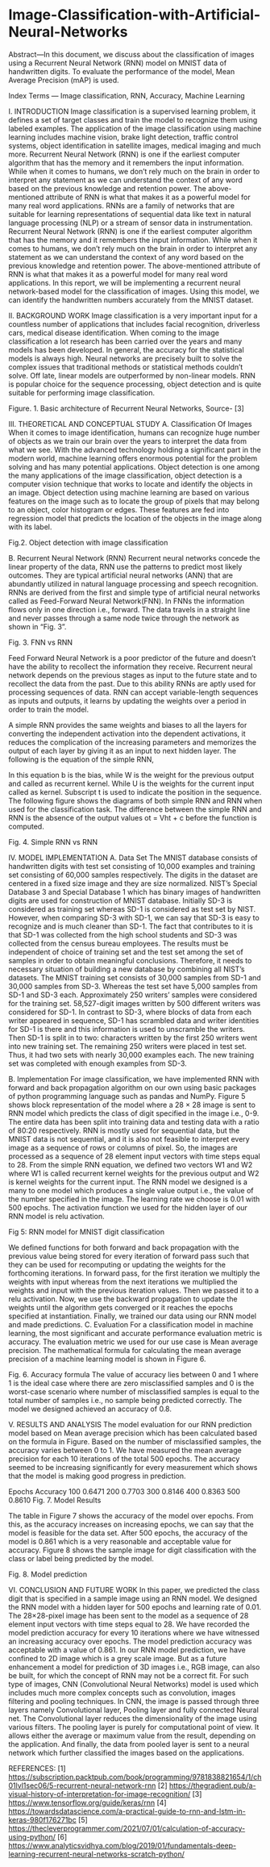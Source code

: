 # Image-Classification-with-Artificial-Neural-Networks
Abstract—In this document, we discuss about the classification of images using a Recurrent Neural Network (RNN) model on MNIST data of handwritten digits. To evaluate the performance of the model, Mean Average Precision (mAP) is used.

Index Terms — Image classification, RNN, Accuracy, Machine Learning


I.	INTRODUCTION
Image classification is a supervised learning problem, it defines a set of target classes and train the model to recognize them using labeled examples. The application of the image classification using machine learning includes machine vision, brake light detection, traffic control systems, object identification in satellite images, medical imaging and much more.
Recurrent Neural Network (RNN) is one if the earliest computer algorithm that has the memory and it remembers the input information. While when it comes to humans, we don’t rely much on the brain in order to interpret any statement as we can understand the context of any word based on the previous knowledge and retention power. The above-mentioned attribute of RNN is what that makes it as a powerful model for many real word applications. RNNs are a family of networks that are suitable for learning representations of sequential data like text in natural language processing (NLP) or a stream of sensor data in instrumentation.
Recurrent Neural Network (RNN) is one if the earliest computer algorithm that has the memory and it remembers the input information. While when it comes to humans, we don’t rely much on the brain in order to interpret any statement as we can understand the context of any word based on the previous knowledge and retention power. The above-mentioned attribute of RNN is what that makes it as a powerful model for many real word applications.
In this report, we will be implementing a recurrent neural network-based model for the classification of images. Using this model, we can identify the handwritten numbers accurately from the MNIST dataset.

II.	BACKGROUND WORK
Image classification is a very important input for a countless number of applications that includes facial recognition, driverless cars, medical disease identification. When coming to the image classification a lot research has been carried over the years and many models has been developed. In general, the accuracy for the statistical models is always high. Neural networks are precisely built to solve the complex issues that traditional methods or statistical methods couldn’t solve. Off late, linear models are outperformed by non-linear models.
RNN is popular choice for the sequence processing, object detection and is quite suitable for performing image classification.


Figure. 1. Basic architecture of Recurrent Neural Networks, Source- [3]

III.	THEORETICAL AND CONCEPTUAL STUDY
A.	Classification Of Images
When it comes to image identification, humans can recognize huge number of objects as we train our brain over the years to interpret the data from what we see.
With the advanced technology holding a significant part in     the modern world, machine learning offers enormous potential for the problem solving and has many potential applications. Object detection is one among the many applications of the image classification, object detection is a computer vision technique that works to locate and identify the objects in an image.
Object detection using machine learning are based on various features on the image such as to locate the group of pixels that may belong to an object, color histogram or edges. These features are fed into regression model that predicts the location of the objects in the image along with its label.
 

Fig.2. Object detection with image classification

B.	Recurrent Neural Network (RNN)
Recurrent neural networks concede the linear property of the data, RNN use the patterns to predict most likely outcomes. They are typical artificial neural networks (ANN) that are abundantly utilized in natural language processing and speech recognition.
  RNNs are derived from the first and simple type of artificial                      neural networks called as Feed-Forward Neural Network(FNN).    In FNNs the information flows only in one direction i.e., forward. The data travels in a straight line and never passes through a same node twice through the network as shown in “Fig. 3”.

 

Fig. 3. FNN vs RNN

Feed Forward Neural Network is a poor predictor of the future and doesn’t have the ability to recollect the information they receive. Recurrent neural network depends on the previous stages as input to the future state and to recollect the data from the past. Due to this ability RNNs are aptly used for processing sequences of data. RNN can accept variable-length sequences as inputs and outputs, it learns by updating the weights over a period in order to train the model.

A simple RNN provides the same weights and biases to all the layers for converting the independent activation into the dependent activations, it reduces the complication of the increasing parameters and memorizes the output of each layer by giving it as an input to next hidden layer. The following is the equation of the simple RNN,

 

In this equation b is the bias, while W is the weight for the previous output and called as recurrent kernel. While U is the weights for the current input called as kernel. Subscript t is used to indicate the position in the sequence. The following figure shows the diagrams of both simple RNN and RNN when used for the classification task. The difference between the simple RNN and RNN is the absence of the output values ot = Vht + c before the function is computed.

 

Fig. 4. Simple RNN vs RNN

IV.	MODEL IMPLEMENTATION
A. Data Set
The MNIST database consists of handwritten digits with test set consisting of 10,000 examples and training set consisting of 60,000 samples respectively. The digits in the dataset are centered in a fixed size image and they are size normalized.
NIST’s Special Database 3 and Special Database 1 which has binary images of handwritten digits are used for construction of MNIST database. Initially SD-3 is considered as training set whereas SD-1 is considered as test set by NIST. However, when comparing SD-3 with SD-1, we can say that SD-3 is easy to recognize and is much cleaner than SD-1. The fact that contributes to it is that SD-1 was collected from the high school students and SD-3 was collected from the census bureau employees. The results must be independent of choice of training set and the test set among the set of samples in order to obtain meaningful conclusions. Therefore, it needs to necessary situation of building a new database by combining all NIST’s datasets.
The MNIST training set consists of 30,000 samples from SD-1 and 30,000 samples from SD-3. Whereas the test set have 5,000 samples from SD-1 and SD-3 each. Approximately 250 writers’ samples were considered for the training set. 58,527-digit images written by 500 different writers was considered for SD-1. In contrast to SD-3, where blocks of data from each writer appeared in sequence, SD-1 has scrambled data and writer identities for SD-1 is there and this information is used to unscramble the writers. Then SD-1 is split in to two: characters written by the first 250 writers went into new training set. The remaining 250 writers were placed in test set. Thus, it had two sets with nearly 30,000 examples each. The new training set was completed with enough examples from SD-3.

B.	Implementation
For image classification, we have implemented RNN with forward and back propagation algorithm on our own using basic packages of python programming language such as pandas and NumPy. Figure 5 shows block representation of the model where a 28 × 28 image is sent to RNN model which predicts the class of digit specified in the image i.e., 0-9. The entire data has been split into training data and testing data with a ratio of 80:20 respectively. RNN is mostly used for sequential data, but the MNIST data is not sequential, and it is also not feasible to interpret every image as a sequence of rows or columns of pixel. So, the images are processed as a sequence of 28 element input vectors with time steps equal to 28. From the simple RNN equation, we defined two vectors W1 and W2 where W1 is called recurrent kernel weights for the previous output and W2 is kernel weights for the current input. The RNN model we designed is a many to one model which produces a single value output i.e., the value of the number specified in the image. The learning rate we choose is 0.01 with 500 epochs. The activation function we used for the hidden layer of our RNN model is relu activation.

 
Fig 5: RNN model for MNIST digit classification

We defined functions for both forward and back propagation with the previous value being stored for every iteration of forward pass such that they can be used for recomputing or updating the weights for the forthcoming iterations. In forward pass, for the first iteration we multiply the weights with input whereas from the next iterations we multiplied the weights and input with the previous iteration values. Then we passed it to a relu activation. Now, we use the backward propagation to update the weights until the algorithm gets converged or it reaches the epochs specified at instantiation. Finally, we trained our data using our RNN model and made predictions.
C.	Evaluation
For a classification model in machine learning, the most significant and accurate performance evaluation metric is accuracy. The evaluation metric we used for our use case is Mean average precision. The mathematical formula for calculating the mean average precision of a machine learning model is shown in Figure 6. 
 
Fig. 6. Accuracy formula
The value of accuracy lies between 0 and 1 where 1 is the ideal case where there are zero misclassified samples and 0 is the worst-case scenario where number of misclassified samples is equal to the total number of samples i.e., no sample being predicted correctly. The model we designed achieved an accuracy of 0.8.


V.	RESULTS AND ANALYSIS
The model evaluation for our RNN prediction model based on Mean average precision which has been calculated based on the formula in Figure. Based on the number of misclassified samples, the accuracy varies between 0 to 1. We have measured the mean average precision for each 10 iterations of the total 500 epochs. The accuracy seemed to be increasing significantly for every measurement which shows that the model is making good progress in prediction.

Epochs	Accuracy
100	0.6471
200	0.7703
300	0.8146
400	0.8363
500	0.8610
Fig. 7. Model Results

The table in Figure 7 shows the accuracy of the model over epochs. From this, as the accuracy increases on increasing epochs, we can say that the model is feasible for the data set. After 500 epochs, the accuracy of the model is 0.861 which is a very reasonable and acceptable value for accuracy. Figure 8 shows the sample image for digit classification with the class or label being predicted by the model.
 
 
Fig. 8. Model prediction

VI.	CONCLUSION AND FUTURE WORK
In this paper, we predicted the class digit that is specified in a sample image using an RNN model. We designed the RNN model with a hidden layer for 500 epochs and learning rate of 0.01. The 28×28-pixel image has been sent to the model as a sequence of 28 element input vectors with time steps equal to 28. We have recorded the model prediction accuracy for every 10 iterations where we have witnessed an increasing accuracy over epochs. The model prediction accuracy was acceptable with a value of 0.861. 
In our RNN model prediction, we have confined to 2D image which is a grey scale image. But as a future enhancement a model for prediction of 3D images i.e., RGB image, can also be built, for which the concept of RNN may not be a correct fit. For such type of images, CNN (Convolutional Neural Networks) model is used which includes much more complex concepts such as convolution, images filtering and pooling techniques.
In CNN, the image is passed through three layers namely Convolutional layer, Pooling layer and fully connected Neural net. The Convolutional layer reduces the dimensionality of the image using various filters. The pooling layer is purely for computational point of view. It allows either the average or maximum value from the result, depending on the application. And finally, the data from pooled layer is sent to a neural network which further classified the images based on the applications.

REFERENCES:
[1]	https://subscription.packtpub.com/book/programming/9781838821654/1/ch01lvl1sec06/5-recurrent-neural-network-rnn
[2]	https://thegradient.pub/a-visual-history-of-interpretation-for-image-recognition/
[3]	https://www.tensorflow.org/guide/keras/rnn
[4]	https://towardsdatascience.com/a-practical-guide-to-rnn-and-lstm-in-keras-980f176271bc
[5]	https://thecleverprogrammer.com/2021/07/01/calculation-of-accuracy-using-python/
[6]	https://www.analyticsvidhya.com/blog/2019/01/fundamentals-deep-learning-recurrent-neural-networks-scratch-python/

